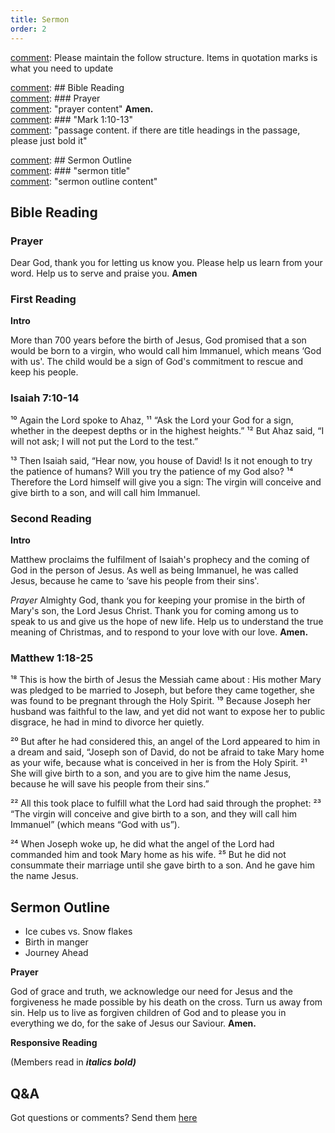 ```yaml
---
title: Sermon 
order: 2
---
```


[comment]: Please maintain the follow structure. Items in quotation marks is what you need to update

[comment]: ## Bible Reading  
[comment]: ### Prayer  
[comment]: "prayer content"  **Amen.**  
[comment]:  ### "Mark 1:10-13"  
[comment]: "passage content. if there are title headings in the passage, please just bold it"  

[comment]: ## Sermon Outline  
[comment]: ### "sermon title"  
[comment]: "sermon outline content"  

[comment]: ------------------------------------------------------------------------------------
## Bible Reading
### Prayer
Dear God, thank you for letting us know you. Please help us learn from your word. Help us to serve and praise you. **Amen**

### First Reading

**Intro**

More than 700 years before the birth of Jesus, God promised that a son would be born to a virgin, who would call him Immanuel, which means ‘God with us'. The child would be a sign of God's commitment to rescue and keep his people.

### Isaiah 7:10-14
¹⁰ Again the Lord spoke to Ahaz, ¹¹ “Ask the Lord your God for a sign, whether in the deepest depths or in the highest heights.”
¹² But Ahaz said, “I will not ask; I will not put the Lord to the test.”

¹³ Then Isaiah said, “Hear now, you house of David! Is it not enough to try the patience of humans? Will you try the patience of my God also? ¹⁴ Therefore the Lord himself will give you a sign: The virgin will conceive and give birth to a son, and will call him Immanuel.

### Second Reading

**Intro**

Matthew proclaims the fulfilment of Isaiah's prophecy and the coming of God in the person of Jesus. As well as being Immanuel, he was called Jesus, because he came to ‘save his people from their sins'.

*Prayer*
Almighty God, thank you for keeping your promise in the birth of Mary's son, the Lord Jesus Christ. Thank you for coming among us to speak to us and give us the hope of new life. Help us to understand the true meaning of Christmas, and to respond to your love with our love. **Amen.**

### Matthew 1:18-25
¹⁸ This is how the birth of Jesus the Messiah came about : His mother Mary was pledged to be married to Joseph, but before they came together, she was found to be pregnant through the Holy Spirit. ¹⁹ Because Joseph her husband was faithful to the law, and yet did not want to expose her to public disgrace, he had in mind to divorce her quietly.

²⁰ But after he had considered this, an angel of the Lord appeared to him in a dream and said, “Joseph son of David, do not be afraid to take Mary home as your wife, because what is conceived in her is from the Holy Spirit. ²¹ She will give birth to a son, and you are to give him the name Jesus, because he will save his people from their sins.”

²² All this took place to fulfill what the Lord had said through the prophet: ²³ “The virgin will conceive and give birth to a son, and they will call him Immanuel” (which means “God with us”).

²⁴ When Joseph woke up, he did what the angel of the Lord had commanded him and took Mary home as his wife. ²⁵ But he did not consummate their marriage until she gave birth to a son. And he gave him the name Jesus.


## Sermon Outline
- Ice cubes vs. Snow flakes
- Birth in manger
- Journey Ahead 

**Prayer**

God of grace and truth, we acknowledge our need for Jesus and the forgiveness he made possible by his death on the cross. Turn us away from sin. Help us to live as forgiven children of God and to please you in everything we do, for the sake of Jesus our Saviour. **Amen.**

**Responsive Reading** 

(Members read in ***italics bold)***


## Q&A
Got questions or comments? Send them [here](https://tinyurl.com/SGHACQuestionsAnswers)
